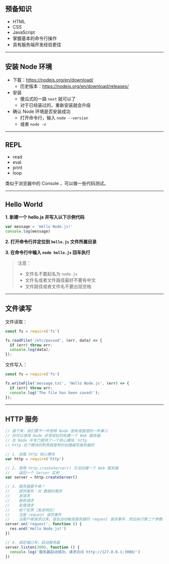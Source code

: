 ## 预备知识

- HTML
- CSS
- JavaScript
- 掌握基本的命令行操作
- 具有服务端开发经验更佳

---

## 安装 Node 环境

- 下载：https://nodejs.org/en/download/
  - 历史版本：https://nodejs.org/en/download/releases/
- 安装
  - 傻瓜式的一路 `next` 就可以了
  - 对于已经装过的，重新安装就会升级
- 确认 Node 环境是否安装成功
  - 打开命令行，输入 `node --version`
  - 或者 `node -v`

---

## REPL

- read
- eval
- print
- loop

类似于浏览器中的 Console ，可以做一些代码测试。

---

## Hello World

**1. 新建一个 hello.js 并写入以下示例代码**

```javascript
var message = 'Hello Node.js!'
console.log(message)
```

**2. 打开命令行并定位到 `hello.js` 文件所属目录**

**3. 在命令行中输入 `node hello.js` 回车执行**

> 注意：
> - 文件名不要起名为 `node.js`
> - 文件名或者文件路径最好不要有中文
> - 文件路径或者文件名不要出现空格

---

## 文件读写

文件读取：

```javascript
const fs = require('fs')

fs.readFile('/etc/passwd', (err, data) => {
  if (err) throw err;
  console.log(data);
});
```

文件写入：

```javascript
const fs = require('fs')

fs.writeFile('message.txt', 'Hello Node.js', (err) => {
  if (err) throw err;
  console.log('The file has been saved!');
});
```

---

## HTTP 服务

```javascript
// 接下来，我们要干一件使用 Node 很有成就感的一件事儿
// 你可以使用 Node 非常轻松的构建一个 Web 服务器
// 在 Node 中专门提供了一个核心模块：http
// http 这个模块的职责就是帮你创建编写服务器的

// 1. 加载 http 核心模块
var http = require('http')

// 2. 使用 http.createServer() 方法创建一个 Web 服务器
//    返回一个 Server 实例
var server = http.createServer()

// 3. 服务器要干嘛？
//    提供服务：对 数据的服务
//    发请求
//    接收请求
//    处理请求
//    给个反馈（发送响应）
//    注册 request 请求事件
//    当客户端请求过来，就会自动触发服务器的 request 请求事件，然后执行第二个参数：回调处理函数
server.on('request', function () {
  res.end('Hello Node.js!')
})

// 4. 绑定端口号，启动服务器
server.listen(3000, function () {
  console.log('服务器启动成功，请求访问 http://127.0.0.1:3000/')
})
```
